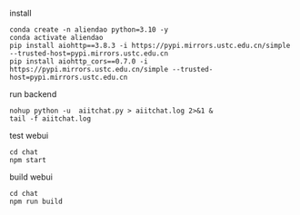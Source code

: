 install

```shell
conda create -n aliendao python=3.10 -y
conda activate aliendao
pip install aiohttp==3.8.3 -i https://pypi.mirrors.ustc.edu.cn/simple --trusted-host=pypi.mirrors.ustc.edu.cn
pip install aiohttp_cors==0.7.0 -i https://pypi.mirrors.ustc.edu.cn/simple --trusted-host=pypi.mirrors.ustc.edu.cn
```

run backend

```shell
nohup python -u  aiitchat.py > aiitchat.log 2>&1 &
tail -f aiitchat.log
```

test webui

```shell
cd chat
npm start
```

build  webui

```shell
cd chat
npm run build
```

